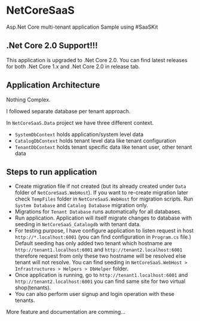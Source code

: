 # NetCoreSaaS
Asp.Net Core multi-tenant application Sample using #SaaSKit

## .Net Core 2.0 Support!!!
This application is upgraded to .Net Core 2.0. You can find latest releases for both .Net Core 1.x and .Net Core 2.0 in release tab.

## Application Architecture
Nothing Complex.

I followed separate database per tenant approach.

In `NetCoreSaaS.Data` project we have three different context. 
+ `SystemDbContext` holds application/system level data
+ `CatalogDbContext` holds tenant level data like tenant configuration
+ `TenantDbContext` holds tenant specific data like tenant user, other tenant data

## Steps to run application
+ Create migration file if not created (but its already created under `Data` folder of `NetCoreSaaS.WebHost`). If you want to re-create migration later check `TempFiles` folder in `NetCoreSaaS.WebHost` for migration scripts. Run `System Database` and `Catalog Database` migration only.
+ Migrations for `Tenant Database` runs automatically for all databases.
+ Run application. Application will itself migrate changes to database with seeding in `NetCoreSaaS_Catalogdb` with tenant data.
+ For testing purpose, I have configure application to listen request in host `http://*.localhost:6001` (you can find configuration in `Program.cs` file.) Default seeding has only added two tenant which hostname are `http://tenant1.localhost:6001` and `http://tenant2.localhost:6001`  therefore request from only these two hostname will be resolved else tenant will not resolve. You can find seeding in `NetCoreSaaS.WebHost > Infrastructures > Helpers > DbHelper` folder.
+ Once application is running, go to `http://tenant1.localhost:6001` and `http://tenant2.localhost:6001` you can find same site for two virtual shop(tenants).
+ You can also perform user signup and login operation with these tenants.

More feature and documentation are comming...
